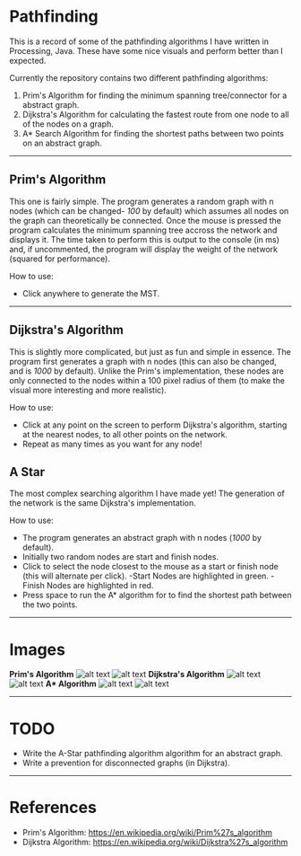 # Pathfinding
This is a record of some of the pathfinding algorithms I have written in Processing, Java.
These have some nice visuals and perform better than I expected.

Currently the repository contains two different pathfinding algorithms:
1. Prim's Algorithm for finding the minimum spanning tree/connector for a abstract graph.
2. Dijkstra's Algorithm for calculating the fastest route from one node to all of the nodes on a graph.
3. A\* Search Algorithm for finding the shortest paths between two points on an abstract graph.

***

## Prim's Algorithm
This one is fairly simple. The program generates a random graph with n nodes (which can be changed- _100_ by default) which assumes all nodes on the graph can theoretically be connected. Once the mouse is pressed the program calculates the minimum spanning tree accross the network and displays it. The time taken to perform this is output to the console (in ms) and, if uncommented, the program will display the weight of the network (squared for performance). 

How to use: 
* Click anywhere to generate the MST.

***

## Dijkstra's Algorithm 
This is slightly more complicated, but just as fun and simple in essence. The program first generates a graph with n nodes (this can also be changed, and is _1000_ by default). Unlike the Prim's implementation, these nodes are only connected to the nodes within a 100 pixel radius of them (to make the visual more interesting and more realistic). 

How to use:
* Click at any point on the screen to perform Dijkstra's algorithm, starting at the nearest nodes, to all other points on the network.
* Repeat as many times as you want for any node!

## A Star
The most complex searching algorithm I have made yet! The generation of the network is the same Dijkstra's implementation.

How to use: 
* The program generates an abstract graph with n nodes (_1000_ by default).
* Initially two random nodes are start and finish nodes.
* Click to select the node closest to the mouse as a start or finish node (this will alternate per click).
  -Start Nodes are highlighted in green.
  -Finish Nodes are highlighted in red.
* Press space to run the A\* algorithm for to find the shortest path between the two points.

***

# Images

**Prim's Algorithm**
![alt text](http://i.imgur.com/FvKMpfb.png "Pre-calculation Prim's Graph")
![alt text](http://i.imgur.com/6mGaJrz.png "Post calculation Prim's Minimum Spanning Tree")
**Dijkstra's Algorithm**
![alt text](http://i.imgur.com/CiDPzYD.jpg "Pre-calculation Dijstra's Network")
![alt text](http://i.imgur.com/yuCNYeZ.jpg "Post calculation Dijstra's Graph with minimum path from an arbitrary starting vertex to all other vertices")
**A\* Algorithm**
![alt text](http://i.imgur.com/71BI0PH.jpg "Pre-calculation A\* Network")
![alt text](http://i.imgur.com/9ibtPt8.jpg "Post calculation A\* shortest route between two nodes")

***

# TODO
* Write the A-Star pathfinding algorithm algorithm for an abstract graph.
* Write a prevention for disconnected graphs (in Dijkstra).

***

# References

* Prim's Algorithm: https://en.wikipedia.org/wiki/Prim%27s_algorithm
* Dijkstra Algorithm: https://en.wikipedia.org/wiki/Dijkstra%27s_algorithm

